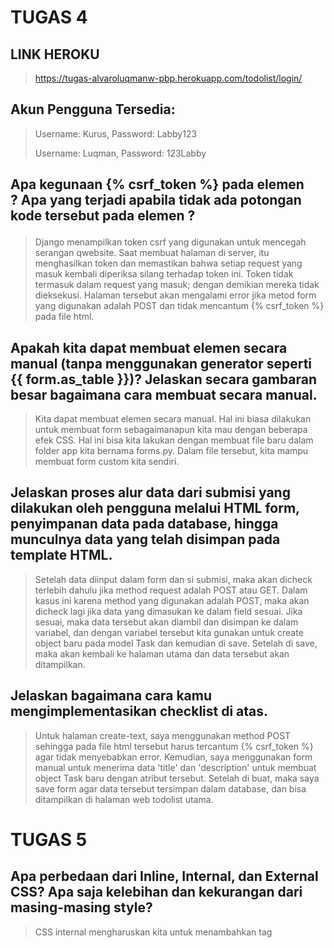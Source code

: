 # TUGAS 4

## LINK HEROKU
> https://tugas-alvaroluqmanw-pbp.herokuapp.com/todolist/login/
## Akun Pengguna Tersedia:
> Username: Kurus, Password: Labby123
> 
> Username: Luqman, Password: 123Labby

## Apa kegunaan {% csrf_token %} pada elemen <form>? Apa yang terjadi apabila tidak ada potongan kode tersebut pada elemen <form>?
> Django menampilkan token csrf yang digunakan untuk mencegah serangan qwebsite. Saat membuat halaman di server, 
itu menghasilkan token dan memastikan bahwa setiap request yang masuk kembali diperiksa silang terhadap token ini. 
Token tidak termasuk dalam request yang masuk; dengan demikian mereka tidak dieksekusi. Halaman tersebut akan mengalami error jika metod form yang digunakan
adalah POST dan tidak mencantum {% csrf_token %} pada file html.
  
## Apakah kita dapat membuat elemen <form> secara manual (tanpa menggunakan generator seperti {{ form.as_table }})? Jelaskan secara gambaran besar bagaimana cara membuat <form> secara manual.
> Kita dapat membuat elemen <form> secara manual. Hal ini biasa dilakukan untuk membuat form sebagaimanapun kita mau dengan beberapa efek CSS.
  Hal ini bisa kita lakukan dengan membuat file baru dalam folder app kita bernama forms.py. Dalam file tersebut, kita mampu membuat form custom kita sendiri.
  
## Jelaskan proses alur data dari submisi yang dilakukan oleh pengguna melalui HTML form, penyimpanan data pada database, hingga munculnya data yang telah disimpan pada template HTML.
> Setelah data diinput dalam form dan si submisi, maka akan dicheck terlebih dahulu jika method request adalah POST atau GET. Dalam kasus ini karena method yang digunakan
  adalah POST, maka akan dicheck lagi jika data yang dimasukan ke dalam field sesuai. Jika sesuai, maka data tersebut akan diambil dan disimpan ke dalam variabel,
  dan dengan variabel tersebut kita gunakan untuk create object baru pada model Task dan kemudian di save. Setelah di save, maka akan kembali ke halaman utama dan
  data tersebut akan ditampilkan.
  
## Jelaskan bagaimana cara kamu mengimplementasikan checklist di atas.
> Untuk halaman create-text, saya menggunakan method POST sehingga pada file html tersebut harus tercantum {% csrf_token %} agar tidak menyebabkan error. Kemudian,
  saya menggunakan form manual untuk menerima data 'title' dan 'description' untuk membuat object Task baru dengan atribut tersebut. Setelah di buat, maka saya save form
  agar data tersebut tersimpan dalam database, dan bisa ditampilkan di halaman web todolist utama.
  
# TUGAS 5
  
## Apa perbedaan dari Inline, Internal, dan External CSS? Apa saja kelebihan dan kekurangan dari masing-masing style?
> CSS internal mengharuskan kita untuk menambahkan tag <style> di bagian <head> dokumen HTML.
Gaya CSS ini adalah metode yang efektif untuk menata satu halaman. Namun, menggunakan gaya ini untuk beberapa halaman memakan waktu karena Anda perlu menempatkan aturan CSS di setiap halaman situs web. Kelebihan dari internal CSS adalah kita dapat menggunakan class dan ID selector dalam file html yang sama, sehingga kita tidak perlu mengunggah banyak file. Kekurangan dari internal CSS adalah menambahkan kode ke file HTML dapat meningkatkan ukuran halaman dan waktu pemuatan.

> Dengan CSS external, kita mampu menautkan halaman web kita ke file .css external, yang dapat dibuat oleh editor teks apa pun di perangkat kita, seperti Notepad++.
Jenis CSS ini adalah metode yang lebih efisien, terutama untuk menata situs web besar. Dengan mengedit satu file .css, kita dapat mengubah seluruh situs sekaligus. Kelebihan dari CSS external adalah karena kode CSS berada dalam file terpisah, file HTML akan memiliki struktur yang lebih bersih dan ukurannya lebih kecil, sehingga kita dapat menggunakan file .css yang sama untuk beberapa halaman. Kekurangannya adalah halaman web mungkin tidak dirender dengan benar hingga CSS eksternal dimuat.
Mengunggah atau menautkan ke beberapa file CSS dapat meningkatkan waktu pengunduhan situs Anda.
  
> Inline CSS digunakan untuk menata elemen HTML tertentu. Untuk gaya CSS ini, kita hanya perlu menambahkan atribut gaya ke setiap tag HTML, tanpa menggunakan penyeleksi. Jenis CSS ini sangat tidak disarankan, karena setiap tag HTML perlu ditata secara individual. Mengelola situs web Anda mungkin menjadi terlalu sulit jika kita hanya menggunakan CSS sebaris. Namun, CSS sebaris dalam HTML dapat berguna dalam beberapa situasi. Misalnya, dalam kasus di mana kita tidak memiliki akses ke file CSS atau perlu menerapkan gaya untuk satu elemen saja. Kelebihan dari CSS Inline adalah kita dapat dengan mudah dan cepat memasukkan aturan CSS ke halaman HTML. Itulah mengapa metode ini berguna untuk menguji atau melihat pratinjau perubahan, dan melakukan perbaikan cepat pada situs web. Kita tidak perlu membuat dan mengunggah dokumen terpisah seperti pada gaya eksternal. Kekurangannya adalah menambahkan aturan CSS ke setiap elemen HTML memakan waktu dan membuat struktur HTML Anda berantakan. Menata beberapa elemen dapat memengaruhi ukuran halaman dan waktu pengunduhan.
  
## Jelaskan tag HTML5 yang kamu ketahui.
> p dan /p adalah paragraf tag html. Tag ini memformat teks apa pun antara tag p pembuka dan tag /p penutup sebagai paragraf standar atau teks isi utama.

> h2 dan /h2 adalah heading tag html. Menggunakan tag ini akan memformat teks apa pun antara tag pembuka h2 dan tag penutup /h2 sebagai heading 2.

> b dan /b adalah bold tag html. Tag ini akan memformat teks apa pun antara tag pembuka b dan tag penutup /b sebagai huruf tebal.
  
## Jelaskan tipe-tipe CSS selector yang kamu ketahui.
>CSS element selector: Element selector memilih elemen HTML berdasarkan nama elemen.

> CSS ID Selector: ID selector menggunakan atribut ID dari elemen HTML untuk memilih elemen tertentu. ID dari sebuah elemen unik dalam sebuah halaman, jadi pemilih id digunakan untuk memilih satu elemen unik. Untuk memilih elemen dengan id tertentu, tulis karakter hash (#), diikuti dengan id elemen.

> CSS class Selector: Class selector memilih elemen HTML dengan atribut kelas tertentu. Untuk memilih elemen dengan kelas tertentu, tulis karakter titik (.), diikuti dengan nama kelas.

> CSS Universal Selector: Universal selector (*) memilih semua elemen HTML pada halaman.
  
## Jelaskan bagaimana cara kamu mengimplementasikan checklist di atas
> Untuk men-design halaman todolist saya, saya menggunakan internal dan inline CSS sebagai pilihan style saya karena lebih mudah. Saya menggunakan beberapa tipe-tipe CSS selector juga seperti element, grouping dan class selector untuk semua elemen html saya.
